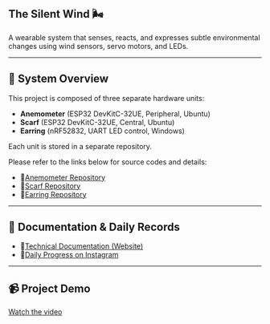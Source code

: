 The Silent Wind 🌬️
--
A wearable system that senses, reacts, and expresses subtle environmental changes using wind sensors, servo motors, and LEDs.

---

🚀 System Overview
--

This project is composed of three separate hardware units:

- **Anemometer** (ESP32 DevKitC-32UE, Peripheral, Ubuntu)
- **Scarf** (ESP32 DevKitC-32UE, Central, Ubuntu)
- **Earring** (nRF52832, UART LED control, Windows)

Each unit is stored in a separate repository.

Please refer to the links below for source codes and details:
- 🔗[Anemometer Repository](https://github.com/YukariKisu/The_Silent_Wind_Anemometer.git)
- 🔗[Scarf Repository](https://github.com/YukariKisu/The_Silent_Wind_Scarf.git)
- 🔗[Earring Repository](https://github.com/YukariKisu/The_Silent_Wind_Earring.git)

---

📆 Documentation & Daily Records
--

- 📘[Technical Documentation (Website)](https://yukarikisu.com/docs/work1/index1.html)
- 📸[Daily Progress on Instagram](https://www.instagram.com/yukari.kisu)

---

📹 Project Demo
--
[Watch the video](https://www.instagram.com/reel/DOUGyMeDVAm/?igsh=azRqbjY3b243MDl3)
